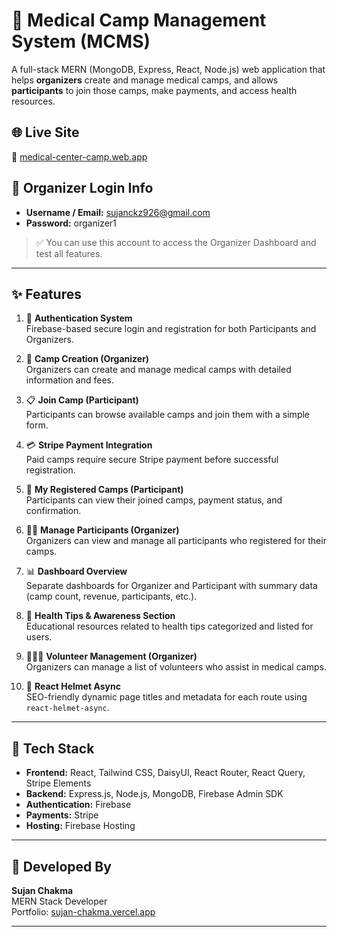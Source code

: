 # 🏥 Medical Camp Management System (MCMS)

A full-stack MERN (MongoDB, Express, React, Node.js) web application that helps **organizers** create and manage medical camps, and allows **participants** to join those camps, make payments, and access health resources.

## 🌐 Live Site

🔗 [medical-center-camp.web.app](https://medical-center-camp.web.app)

## 👤 Organizer Login Info

- **Username / Email:** sujanckz926@gmail.com  
- **Password:** organizer1

> ✅ You can use this account to access the Organizer Dashboard and test all features.

---

## ✨ Features

1. 🔐 **Authentication System**  
   Firebase-based secure login and registration for both Participants and Organizers.

2. 🎯 **Camp Creation (Organizer)**  
   Organizers can create and manage medical camps with detailed information and fees.

3. 📋 **Join Camp (Participant)**  
   Participants can browse available camps and join them with a simple form.

4. 💳 **Stripe Payment Integration**  
   Paid camps require secure Stripe payment before successful registration.

5. 🧾 **My Registered Camps (Participant)**  
   Participants can view their joined camps, payment status, and confirmation.

6. 🧑‍💼 **Manage Participants (Organizer)**  
   Organizers can view and manage all participants who registered for their camps.

7. 📊 **Dashboard Overview**  
   Separate dashboards for Organizer and Participant with summary data (camp count, revenue, participants, etc.).

8. 📁 **Health Tips & Awareness Section**  
   Educational resources related to health tips categorized and listed for users.

9. 🧑‍🤝‍🧑 **Volunteer Management (Organizer)**  
   Organizers can manage a list of volunteers who assist in medical camps.

10. 🧠 **React Helmet Async**  
   SEO-friendly dynamic page titles and metadata for each route using `react-helmet-async`.

---

## 🧪 Tech Stack

- **Frontend:** React, Tailwind CSS, DaisyUI, React Router, React Query, Stripe Elements  
- **Backend:** Express.js, Node.js, MongoDB, Firebase Admin SDK  
- **Authentication:** Firebase  
- **Payments:** Stripe  
- **Hosting:** Firebase Hosting  

---

## 🧑 Developed By

**Sujan Chakma**  
MERN Stack Developer  
Portfolio: [sujan-chakma.vercel.app](https://sujan-chakma.vercel.app)  

---

